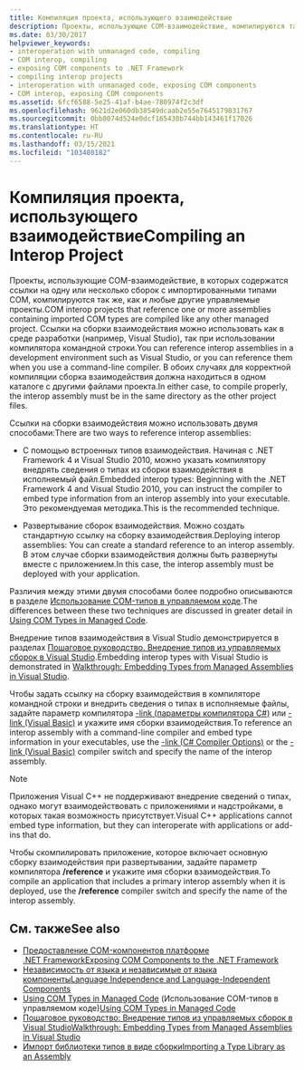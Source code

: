 ```yaml
---
title: Компиляция проекта, использующего взаимодействие
description: Проекты, использующие COM-взаимодействие, компилируются так же, как и любые другие управляемые проекты, если они содержат ссылки на одну или несколько сборок с импортированными типами COM.
ms.date: 03/30/2017
helpviewer_keywords:
- interoperation with unmanaged code, compiling
- COM interop, compiling
- exposing COM components to .NET Framework
- compiling interop projects
- interoperation with unmanaged code, exposing COM components
- COM interop, exposing COM components
ms.assetid: 6fcf6588-5e25-41af-b4ae-780974f2c3df
ms.openlocfilehash: 9621d2e060db38549dcaab2e55e7645179831767
ms.sourcegitcommit: 0bb8074d524e0dcf165430b744bb143461f17026
ms.translationtype: HT
ms.contentlocale: ru-RU
ms.lasthandoff: 03/15/2021
ms.locfileid: "103480182"
---
```

# <a name="compiling-an-interop-project"></a><span data-ttu-id="11416-103">Компиляция проекта, использующего взаимодействие</span><span class="sxs-lookup"><span data-stu-id="11416-103">Compiling an Interop Project</span></span>

<span data-ttu-id="11416-104">Проекты, использующие COM-взаимодействие, в которых содержатся ссылки на одну или несколько сборок с импортированными типами COM, компилируются так же, как и любые другие управляемые проекты.</span><span class="sxs-lookup"><span data-stu-id="11416-104">COM interop projects that reference one or more assemblies containing imported COM types are compiled like any other managed project.</span></span> <span data-ttu-id="11416-105">Ссылки на сборки взаимодействия можно использовать как в среде разработки (например, Visual Studio), так при использовании компилятора командной строки.</span><span class="sxs-lookup"><span data-stu-id="11416-105">You can reference interop assemblies in a development environment such as Visual Studio, or you can reference them when you use a command-line compiler.</span></span> <span data-ttu-id="11416-106">В обоих случаях для корректной компиляции сборка взаимодействия должна находиться в одном каталоге с другими файлами проекта.</span><span class="sxs-lookup"><span data-stu-id="11416-106">In either case, to compile properly, the interop assembly must be in the same directory as the other project files.</span></span>

 <span data-ttu-id="11416-107">Ссылки на сборки взаимодействия можно использовать двумя способами:</span><span class="sxs-lookup"><span data-stu-id="11416-107">There are two ways to reference interop assemblies:</span></span>

- <span data-ttu-id="11416-108">С помощью встроенных типов взаимодействия. Начиная с .NET Framework 4 и Visual Studio 2010, можно указать компилятору внедрять сведения о типах из сборки взаимодействия в исполняемый файл.</span><span class="sxs-lookup"><span data-stu-id="11416-108">Embedded interop types: Beginning with the .NET Framework 4 and Visual Studio 2010, you can instruct the compiler to embed type information from an interop assembly into your executable.</span></span> <span data-ttu-id="11416-109">Это рекомендуемая методика.</span><span class="sxs-lookup"><span data-stu-id="11416-109">This is the recommended technique.</span></span>

- <span data-ttu-id="11416-110">Развертывание сборок взаимодействия. Можно создать стандартную ссылку на сборку взаимодействия.</span><span class="sxs-lookup"><span data-stu-id="11416-110">Deploying interop assemblies: You can create a standard reference to an interop assembly.</span></span> <span data-ttu-id="11416-111">В этом случае сборки взаимодействия должны быть развернуты вместе с приложением.</span><span class="sxs-lookup"><span data-stu-id="11416-111">In this case, the interop assembly must be deployed with your application.</span></span>

 <span data-ttu-id="11416-112">Различия между этими двумя способами более подробно описываются в разделе [Использование COM-типов в управляемом коде](/previous-versions/dotnet/netframework-4.0/3y76b69k(v=vs.100)).</span><span class="sxs-lookup"><span data-stu-id="11416-112">The differences between these two techniques are discussed in greater detail in [Using COM Types in Managed Code](/previous-versions/dotnet/netframework-4.0/3y76b69k(v=vs.100)).</span></span>

 <span data-ttu-id="11416-113">Внедрение типов взаимодействия в Visual Studio демонстрируется в разделах [Пошаговое руководство. Внедрение типов из управляемых сборок в Visual Studio](../../standard/assembly/embed-types-visual-studio.md).</span><span class="sxs-lookup"><span data-stu-id="11416-113">Embedding interop types with Visual Studio is demonstrated in [Walkthrough: Embedding Types from Managed Assemblies in Visual Studio](../../standard/assembly/embed-types-visual-studio.md).</span></span>

 <span data-ttu-id="11416-114">Чтобы задать ссылку на сборку взаимодействия в компиляторе командной строки и внедрить сведения о типах в исполняемые файлы, задайте параметр компилятора [-link (параметры компилятора C#)](../../csharp/language-reference/compiler-options/inputs.md#embedinteroptypes) или [-link (Visual Basic)](../../visual-basic/reference/command-line-compiler/link.md) и укажите имя сборки взаимодействия.</span><span class="sxs-lookup"><span data-stu-id="11416-114">To reference an interop assembly with a command-line compiler and embed type information in your executables, use the [-link (C# Compiler Options)](../../csharp/language-reference/compiler-options/inputs.md#embedinteroptypes) or the [-link (Visual Basic)](../../visual-basic/reference/command-line-compiler/link.md) compiler switch and specify the name of the interop assembly.</span></span>

> [!NOTE]
> <span data-ttu-id="11416-115">Приложения Visual C++ не поддерживают внедрение сведений о типах, однако могут взаимодействовать с приложениями и надстройками, в которых такая возможность присутствует.</span><span class="sxs-lookup"><span data-stu-id="11416-115">Visual C++ applications cannot embed type information, but they can interoperate with applications or add-ins that do.</span></span>

 <span data-ttu-id="11416-116">Чтобы скомпилировать приложение, которое включает основную сборку взаимодействия при развертывании, задайте параметр компилятора **/reference** и укажите имя сборки взаимодействия.</span><span class="sxs-lookup"><span data-stu-id="11416-116">To compile an application that includes a primary interop assembly when it is deployed, use the **/reference** compiler switch and specify the name of the interop assembly.</span></span>

## <a name="see-also"></a><span data-ttu-id="11416-117">См. также</span><span class="sxs-lookup"><span data-stu-id="11416-117">See also</span></span>

- [<span data-ttu-id="11416-118">Предоставление COM-компонентов платформе .NET Framework</span><span class="sxs-lookup"><span data-stu-id="11416-118">Exposing COM Components to the .NET Framework</span></span>](exposing-com-components.md)
- [<span data-ttu-id="11416-119">Независимость от языка и независимые от языка компоненты</span><span class="sxs-lookup"><span data-stu-id="11416-119">Language Independence and Language-Independent Components</span></span>](../../standard/language-independence-and-language-independent-components.md)
- <span data-ttu-id="11416-120">[Using COM Types in Managed Code](/previous-versions/dotnet/netframework-4.0/3y76b69k(v=vs.100)) (Использование COM-типов в управляемом коде)</span><span class="sxs-lookup"><span data-stu-id="11416-120">[Using COM Types in Managed Code](/previous-versions/dotnet/netframework-4.0/3y76b69k(v=vs.100))</span></span>
- [<span data-ttu-id="11416-121">Пошаговое руководство: Внедрение типов из управляемых сборок в Visual Studio</span><span class="sxs-lookup"><span data-stu-id="11416-121">Walkthrough: Embedding Types from Managed Assemblies in Visual Studio</span></span>](../../standard/assembly/embed-types-visual-studio.md)
- [<span data-ttu-id="11416-122">Импорт библиотеки типов в виде сборки</span><span class="sxs-lookup"><span data-stu-id="11416-122">Importing a Type Library as an Assembly</span></span>](importing-a-type-library-as-an-assembly.md)
